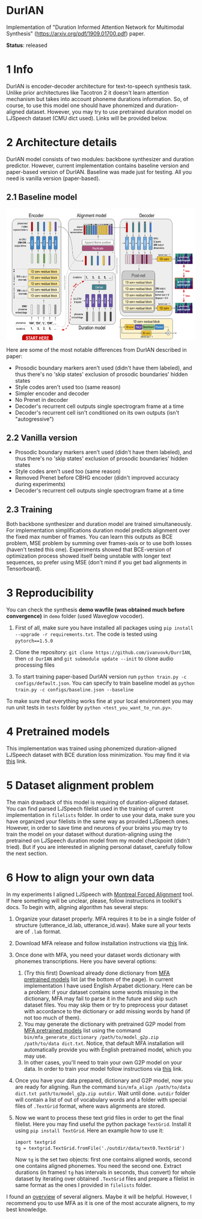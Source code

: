 # DurIAN
Implementation of "Duration Informed Attention Network for Multimodal Synthesis" (https://arxiv.org/pdf/1909.01700.pdf) paper.

**Status**: released

# 1 Info

DurIAN is encoder-decoder architecture for text-to-speech synthesis task. Unlike prior architectures like Tacotron 2 it doesn't learn attention mechanism but takes into account phoneme durations information. So, of course, to use this model one should have phonemized and duration-aligned dataset. However, you may try to use pretrained duration model on LJSpeech dataset (CMU dict used). Links will be provided below.

# 2 Architecture details

DurIAN model consists of two modules: backbone synthesizer and duration predictor. However, current implementation contains baseline version and paper-based version of DurIAN. Baseline was made just for testing. All you need is vanilla version (paper-based).

## 2.1 Baseline model

<p align="center">
  <img src="demo/baseline.png" alt="baseline" width="700" height="350">
</p>


Here are some of the most notable differences from DurIAN described in paper:
* Prosodic boundary markers aren't used (didn't have them labeled), and thus there's no 'skip states' exclusion of prosodic boundaries' hidden states
* Style codes aren't used too (same reason)
* Simpler encoder and decoder
* No Prenet in decoder
* Decoder's recurrent cell outputs single spectrogram frame at a time
* Decoder's recurrent cell isn't conditioned on its own outputs (isn't "autogressive")

## 2.2 Vanilla version

* Prosodic boundary markers aren't used (didn't have them labeled), and thus there's no 'skip states' exclusion of prosodic boundaries' hidden states
* Style codes aren't used too (same reason)
* Removed Prenet before CBHG encoder (didn't improved accuracy during experiments)
* Decoder's recurrent cell outputs single spectrogram frame at a time

## 2.3 Training

Both backbone synthesizer and duration model are trained simultaneously. For implementation simplifications duration model predicts alignment over the fixed max number of frames. You can learn this outputs as BCE problem, MSE problem by summing over frames-axis or to use both losses (haven't tested this one). Experiments showed that BCE-version of optimization process showed itself being unstable with longer text sequences, so prefer using MSE (don't mind if you get bad alignments in Tensorboard).

# 3 Reproducibility

You can check the synthesis **demo wavfile (was obtained much before convergence)** in `demo` folder (used Waveglow vocoder).

1. First of all, make sure you have installed all packages using `pip install --upgrade -r requirements.txt`. The code is tested using `pytorch==1.5.0`

2. Clone the repository: `git clone https://github.com/ivanvovk/DurrIAN`, then `cd DurIAN` and `git submodule update --init` to clone audio processing files

3. To start training paper-based DurIAN version run `python train.py -c configs/default.json`. You can specify to train baseline model as `python train.py -c configs/baseline.json --baseline`

To make sure that everything works fine at your local environment you may run unit tests in `tests` folder by `python <test_you_want_to_run.py>`.

# 4 Pretrained models

This implementation was trained using phonemized duration-aligned LJSpeech dataset with BCE duration loss minimization. You may find it via [this](https://drive.google.com/drive/folders/1eW9w7WHP2yp81-WafCpoOhvfDJSxckc_?usp=sharing) link.

# 5 Dataset alignment problem

The main drawback of this model is requiring of duration-aligned dataset. You can find parsed LJSpeech filelist used in the training of current implementation in `filelists` folder. In order to use your data, make sure you have organized your filelists in the same way as provided LJSpeech ones. However, in order to save time and neurons of your brains you may try to train the model on your dataset without duration-aligning using the pretrained on LJSpeech duration model from my model checkpoint (didn't tried). But if you are interested in aligning personal dataset, carefully follow the next section.

# 6 How to align your own data

In my experiments I aligned LJSpeech with [Montreal Forced Alignment](https://montreal-forced-aligner.readthedocs.io/en/latest/) tool. If here something will be unclear, please, follow instructions in toolkit's docs. To begin with, aligning algorithm has several steps:

1. Organize your dataset properly. MFA requires it to be in a single folder of structure {utterance_id.lab, utterance_id.wav}. Make sure all your texts are of `.lab` format.
2. Download MFA release and follow installation instructions via [this](https://montreal-forced-aligner.readthedocs.io/en/latest/installation.html) link.
3. Once done with MFA, you need your dataset words dictionary with phonemes transcriptions. Here you have several options:
   1. (Try this first) Download already done dictionary from [MFA pretrained models](https://montreal-forced-aligner.readthedocs.io/en/latest/pretrained_models.html) list (at the bottom of the page). In current implementation I have used English Arpabet dictionary. Here can be a problem: if your dataset contains some words missing in the dictionary, MFA may fail to parse it in the future and skip such dataset files. You may skip them or try to preprocess your dataset with accordance to the dictionary or add missing words by hand (if not too much of them).
   2. You may generate the dictionary with pretrained G2P model from [MFA pretrained models](https://montreal-forced-aligner.readthedocs.io/en/latest/pretrained_models.html) list using the command `bin/mfa_generate_dictionary /path/to/model_g2p.zip /path/to/data dict.txt`. Notice, that default MFA installation will automatically provide you with English pretrained model, which you may use.
   3. In other cases, you'll need to train your own G2P model on your data. In order to train your model follow instructions via [this](https://montreal-forced-aligner.readthedocs.io/en/latest/g2p_model_training.html) link.
4. Once you have your data prepared, dictionary and G2P model, now you are ready for aligning. Run the command `bin/mfa_align /path/to/data dict.txt path/to/model_g2p.zip outdir`. Wait until done. `outdir` folder will contain a list of out of vocabulary words and a folder with special files of `.TextGrid` format, where wavs alignments are stored.
5. Now we want to process these text grid files in order to get the final filelist. Here you may find useful the python package `TextGrid`. Install it using `pip install TextGrid`. Here an example how to use it:

    ```
    import textgrid
    tg = textgrid.TextGrid.fromFile('./outdir/data/text0.TextGrid')
    ```

    Now `tg` is the set two objects: first one contains aligned words, second one contains aligned phonemes. You need the second one. Extract durations (in frames! `tg` has intervals in seconds, thus convert) for whole dataset by iterating over obtained `.TextGrid` files and prepare a filelist in same format as the ones I provided in `filelists` folder.

I found an [overview](https://eleanorchodroff.com/tutorial/montreal-forced-aligner.html#overview-1) of several aligners. Maybe it will be helpful. However, I recommend you to use MFA as it is one of the most accurate aligners, to my best knowledge.
